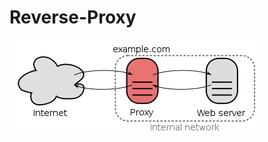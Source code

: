 # Reverse-Proxy

![Reverse-Proxy Block Diagram](https://github.com/MarcosVs98/sreverse-proxy/blob/main/img/example.png)
